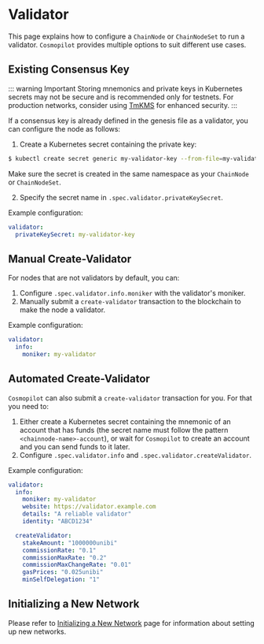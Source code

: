 # Validator

This page explains how to configure a `ChainNode` or `ChainNodeSet` to run a validator. `Cosmopilot` provides multiple options to suit different use cases.

## Existing Consensus Key

::: warning Important
Storing mnemonics and private keys in Kubernetes secrets may not be secure and is recommended only for testnets. For production networks, consider using [TmKMS](11-tmkms) for enhanced security.
:::

If a consensus key is already defined in the genesis file as a validator, you can configure the node as follows:

1. Create a Kubernetes secret containing the private key:
```bash
$ kubectl create secret generic my-validator-key --from-file=my-validator-key.json
```
Make sure the secret is created in the same namespace as your `ChainNode` or `ChainNodeSet`.

2. Specify the secret name in `.spec.validator.privateKeySecret`.

Example configuration:
```yaml
validator:
  privateKeySecret: my-validator-key
```

## Manual Create-Validator

For nodes that are not validators by default, you can:
1. Configure `.spec.validator.info.moniker` with the validator's moniker.
2. Manually submit a `create-validator` transaction to the blockchain to make the node a validator.

Example configuration:
```yaml
validator:
  info:
    moniker: my-validator
```

## Automated Create-Validator

`Cosmopilot` can also submit a `create-validator` transaction for you. For that you need to:
1. Either create a Kubernetes secret containing the mnemonic of an account that has funds (the secret name must follow the pattern `<chainnode-name>-account`), or wait for `Cosmopilot` to create an account and you can send funds to it later.
2. Configure `.spec.validator.info` and `.spec.validator.createValidator`.

Example configuration:
```yaml
validator:
  info:
    moniker: my-validator
    website: https://validator.example.com
    details: "A reliable validator"
    identity: "ABCD1234"

  createValidator:
    stakeAmount: "1000000unibi"
    commissionRate: "0.1"
    commissionMaxRate: "0.2"
    commissionMaxChangeRate: "0.01"
    gasPrices: "0.025unibi"
    minSelfDelegation: "1"
```

## Initializing a New Network

Please refer to [Initializing a New Network](10-initializing-new-network) page for information about setting up new networks.